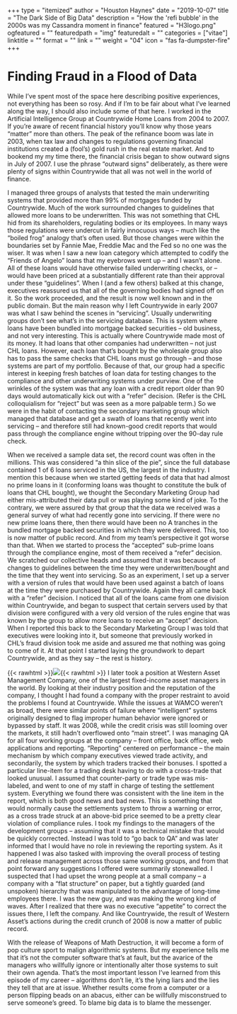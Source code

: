 +++
type = "itemized"
author = "Houston Haynes"
date = "2019-10-07"
title = "The Dark Side of Big Data"
description = "How the 'refi bubble' in the 2000s was my Cassandra moment in finance"
featured = "H3logo.png"
ogfeatured = ""
featuredpath = "img"
featuredalt = ""
categories = ["vitae"]
linktitle = ""
format = ""
link = ""
weight = "04"
icon = "fas fa-dumpster-fire"
+++

# Finding Fraud in a Flood of Data

While I’ve spent most of the space here describing positive experiences, not everything has been so rosy. And if I’m to be fair about what I’ve learned along the way, I should also include some of that here. I worked in the Artificial Intelligence Group at Countrywide Home Loans from 2004 to 2007. If you’re aware of recent financial history you’ll know why those years “matter” more than others. The peak of the refinance boom was late in 2003, when tax law and changes to regulations governing financial institutions created a (fool’s) gold rush in the real estate market. And to bookend my my time there, the financial crisis began to show outward signs in July of 2007. I use the phrase “outward signs” deliberately, as there were plenty of signs within Countrywide that all was not well in the world of finance.

I managed three groups of analysts that tested the main underwriting systems that provided more than 99% of mortgages funded by Countrywide. Much of the work surrounded changes to guidelines that allowed more loans to be underwritten. This was not something that CHL hid from its shareholders, regulating bodies or its employees. In many ways those regulations were undercut in fairly innocuous ways – much like the “boiled frog” analogy that’s often used. But those changes were within the boundaries set by Fannie Mae, Freddie Mac and the Fed so no one was the wiser. It was when I saw a new loan category which attempted to codify the “Friends of Angelo” loans that my eyebrows went up – and I wasn’t alone. All of these loans would have otherwise failed underwriting checks, or – would have been priced at a substantially different rate than their approval under these “guidelines”. When I (and a few others) balked at this change, executives reassured us that all of the governing bodies had signed off on it. So the work proceeded, and the result is now well known and in the public domain. But the main reason why I left Countrywide in early 2007 was what I saw behind the scenes in “servicing”. Usually underwriting groups don’t see what’s in the servicing database. This is system where loans have been bundled into mortgage backed securities – old business, and not very interesting. This is actually where Countrywide made most of its money. It had loans that other companies had underwritten – not just CHL loans. However, each loan that’s bought by the wholesale group also has to pass the same checks that CHL loans must go through – and those systems are part of my portfolio. Because of that, our group had a specific interest in keeping fresh batches of loan data for testing changes to the compliance and other underwriting systems under purview. One of the wrinkles of the system was that any loan with a credit report older than 90 days would automatically kick out with a “refer” decision. (Refer is the CHL colloquialism for “reject” but was seen as a more palpable term.) So we were in the habit of contacting the secondary marketing group which managed that database and get a swath of loans that recently went into servicing – and therefore still had known-good credit reports that would pass through the compliance engine without tripping over the 90-day rule check.

When we received a sample data set, the record count was often in the millions. This was considered “a thin slice of the pie”, since the full database contained 1 of 6 loans serviced in the US, the largest in the industry. I mention this because when we started getting feeds of data that had almost no prime loans in it (conforming loans was thought to constitute the bulk of loans that CHL bought), we thought the Secondary Marketing Group had either mis-attributed their data pull or was playing some kind of joke. To the contrary, we were assured by that group that the data we received was a general survey of what had recently gone into servicing. If there were no new prime loans there, then there would have been no A tranches in the bundled mortgage backed securities in which they were delivered. This, too is now matter of public record. And from my team’s perspective it got worse than that. When we started to process the “accepted” sub-prime loans through the compliance engine, most of them received a “refer” decision. We scratched our collective heads and assumed that it was because of changes to guidelines between the time they were underwritten/bought and the time that they went into servicing. So as an experiment, I set up a server with a version of rules that would have been used against a batch of loans at the time they were purchased by Countrywide. Again they all came back with a “refer” decision. I noticed that all of the loans came from one division within Countrywide, and began to suspect that certain servers used by that division were configured with a very old version of the rules engine that was known by the group to allow more loans to receive an “accept” decision. When I reported this back to the Secondary Marketing Group I was told that executives were looking into it, but someone that previously worked in CHL’s fraud division took me aside and assured me that nothing was going to come of it. At that point I started laying the groundwork to depart Countrywide, and as they say – the rest is history.

{{< rawhtml >}}<a href="https://www.amazon.com/Weapons-Math-Destruction-Increases-Inequality/dp/0553418815/ref=sr_1_1?s=books&amp;ie=UTF8&amp;qid=1473747394&amp;sr=1-1" target="_blank" rel="noopener"><img class="ui small float-right rounded image pl-3" src="/img/Weapons_of_Math_Destruction.jpg"></a>{{< rawhtml >}}
I later took a position at Western Asset Management Company, one of the largest fixed-income asset managers in the world. By looking at their industry position and the reputation of the company, I thought I had found a company with the proper restraint to avoid the problems I found at Countrywide. While the issues at WAMCO weren’t as broad, there were similar points of failure where “intelligent” systems originally designed to flag improper human behavior were ignored or bypassed by staff. It was 2008, while the credit crisis was still looming over the markets, it still hadn’t overflowed onto “main street”. I was managing QA for all four working groups at the company – front office, back office, web applications and reporting. “Reporting” centered on performance – the main mechanism by which company executives viewed trade activity, and secondarily, the system by which traders tracked their bonuses. I spotted a particular line-item for a trading desk having to do with a cross-trade that looked unusual. I assumed that counter-party or trade type was mis-labeled, and went to one of my staff in charge of testing the settlement system. Everything we found there was consistent with the line item in the report, which is both good news and bad news. This is something that would normally cause the settlements system to throw a warning or error, as a cross trade struck at an above-bid price seemed to be a pretty clear violation of compliance rules. I took my findings to the managers of the development groups – assuming that it was a technical mistake that would be quickly corrected. Instead I was told to “go back to QA” and was later informed that I would have no role in reviewing the reporting system. As it happened I was also tasked with improving the overall process of testing and release management across those same working groups, and from that point forward any suggestions I offered were summarily stonewalled. I suspected that I had upset the wrong people at a small company – a company with a “flat structure” on paper, but a tightly guarded (and unspoken) hierarchy that was manipulated to the advantage of long-time employees there. I was the new guy, and was making the wrong kind of waves. After I realized that there was no executive “appetite” to correct the issues there, I left the company. And like Countrywide, the result of Western Asset’s actions during the credit crunch of 2008 is now a matter of public record.

With the release of Weapons of Math Destruction, it will become a form of pop culture sport to malign algorithmic systems. But my experience tells me that it’s not the computer software that’s at fault, but the avarice of the managers who willfully ignore or intentionally alter those systems to suit their own agenda. That’s the most important lesson I’ve learned from this episode of my career – algorithms don’t lie, it’s the lying liars and the lies they tell that are at issue. Whether results come from a computer or a person flipping beads on an abacus, either can be willfully misconstrued to serve someone’s greed.
To blame big data is to blame the messenger.